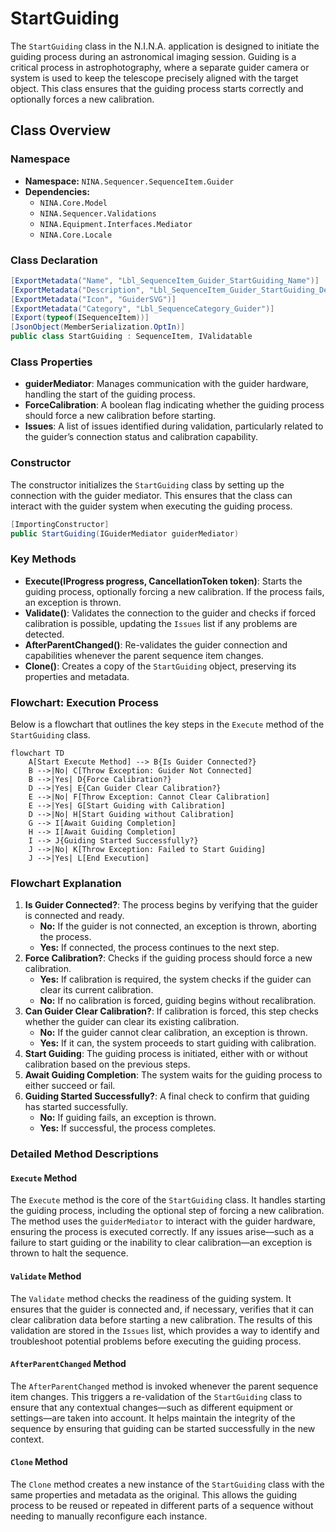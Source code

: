 # StartGuiding

The `StartGuiding` class in the N.I.N.A. application is designed to initiate the guiding process during an astronomical imaging session. Guiding is a critical process in astrophotography, where a separate guider camera or system is used to keep the telescope precisely aligned with the target object. This class ensures that the guiding process starts correctly and optionally forces a new calibration.

## Class Overview

### Namespace

- **Namespace:** `NINA.Sequencer.SequenceItem.Guider`
- **Dependencies:**
  - `NINA.Core.Model`
  - `NINA.Sequencer.Validations`
  - `NINA.Equipment.Interfaces.Mediator`
  - `NINA.Core.Locale`

### Class Declaration

```csharp
[ExportMetadata("Name", "Lbl_SequenceItem_Guider_StartGuiding_Name")]
[ExportMetadata("Description", "Lbl_SequenceItem_Guider_StartGuiding_Description")]
[ExportMetadata("Icon", "GuiderSVG")]
[ExportMetadata("Category", "Lbl_SequenceCategory_Guider")]
[Export(typeof(ISequenceItem))]
[JsonObject(MemberSerialization.OptIn)]
public class StartGuiding : SequenceItem, IValidatable
```

### Class Properties

- **guiderMediator**: Manages communication with the guider hardware, handling the start of the guiding process.
- **ForceCalibration**: A boolean flag indicating whether the guiding process should force a new calibration before starting.
- **Issues**: A list of issues identified during validation, particularly related to the guider’s connection status and calibration capability.

### Constructor

The constructor initializes the `StartGuiding` class by setting up the connection with the guider mediator. This ensures that the class can interact with the guider system when executing the guiding process.

```csharp
[ImportingConstructor]
public StartGuiding(IGuiderMediator guiderMediator)
```

### Key Methods

- **Execute(IProgress<ApplicationStatus> progress, CancellationToken token)**: Starts the guiding process, optionally forcing a new calibration. If the process fails, an exception is thrown.
- **Validate()**: Validates the connection to the guider and checks if forced calibration is possible, updating the `Issues` list if any problems are detected.
- **AfterParentChanged()**: Re-validates the guider connection and capabilities whenever the parent sequence item changes.
- **Clone()**: Creates a copy of the `StartGuiding` object, preserving its properties and metadata.

### Flowchart: Execution Process

Below is a flowchart that outlines the key steps in the `Execute` method of the `StartGuiding` class.

```mermaid
flowchart TD
    A[Start Execute Method] --> B{Is Guider Connected?}
    B -->|No| C[Throw Exception: Guider Not Connected]
    B -->|Yes| D{Force Calibration?}
    D -->|Yes| E{Can Guider Clear Calibration?}
    E -->|No| F[Throw Exception: Cannot Clear Calibration]
    E -->|Yes| G[Start Guiding with Calibration]
    D -->|No| H[Start Guiding without Calibration]
    G --> I[Await Guiding Completion]
    H --> I[Await Guiding Completion]
    I --> J{Guiding Started Successfully?}
    J -->|No| K[Throw Exception: Failed to Start Guiding]
    J -->|Yes| L[End Execution]
```

### Flowchart Explanation

1. **Is Guider Connected?**: The process begins by verifying that the guider is connected and ready.
   - **No:** If the guider is not connected, an exception is thrown, aborting the process.
   - **Yes:** If connected, the process continues to the next step.
2. **Force Calibration?**: Checks if the guiding process should force a new calibration.
   - **Yes:** If calibration is required, the system checks if the guider can clear its current calibration.
   - **No:** If no calibration is forced, guiding begins without recalibration.
3. **Can Guider Clear Calibration?**: If calibration is forced, this step checks whether the guider can clear its existing calibration.
   - **No:** If the guider cannot clear calibration, an exception is thrown.
   - **Yes:** If it can, the system proceeds to start guiding with calibration.
4. **Start Guiding**: The guiding process is initiated, either with or without calibration based on the previous steps.
5. **Await Guiding Completion**: The system waits for the guiding process to either succeed or fail.
6. **Guiding Started Successfully?**: A final check to confirm that guiding has started successfully.
   - **No:** If guiding fails, an exception is thrown.
   - **Yes:** If successful, the process completes.

### Detailed Method Descriptions

#### `Execute` Method

The `Execute` method is the core of the `StartGuiding` class. It handles starting the guiding process, including the optional step of forcing a new calibration. The method uses the `guiderMediator` to interact with the guider hardware, ensuring the process is executed correctly. If any issues arise—such as a failure to start guiding or the inability to clear calibration—an exception is thrown to halt the sequence.

#### `Validate` Method

The `Validate` method checks the readiness of the guiding system. It ensures that the guider is connected and, if necessary, verifies that it can clear calibration data before starting a new calibration. The results of this validation are stored in the `Issues` list, which provides a way to identify and troubleshoot potential problems before executing the guiding process.

#### `AfterParentChanged` Method

The `AfterParentChanged` method is invoked whenever the parent sequence item changes. This triggers a re-validation of the `StartGuiding` class to ensure that any contextual changes—such as different equipment or settings—are taken into account. It helps maintain the integrity of the sequence by ensuring that guiding can be started successfully in the new context.

#### `Clone` Method

The `Clone` method creates a new instance of the `StartGuiding` class with the same properties and metadata as the original. This allows the guiding process to be reused or repeated in different parts of a sequence without needing to manually reconfigure each instance.
